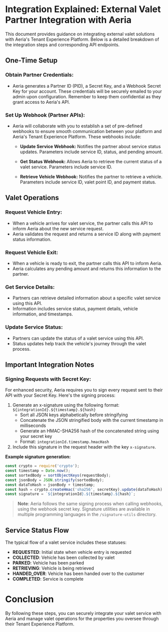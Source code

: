 # Integration Explained: External Valet Partner Integration with Aeria

This document provides guidance on integrating external valet solutions with Aeria's Tenant Experience Platform. Below is a detailed breakdown of the integration steps and corresponding API endpoints.

## One-Time Setup

### Obtain Partner Credentials:

- Aeria generates a Partner ID (PID), a Secret Key, and a Webhook Secret Key for your account. These credentials will be securely emailed to your admin upon configuration. Remember to keep them confidential as they grant access to Aeria's API.

### Set Up Webhook (Partner APIs):

- Aeria will collaborate with you to establish a set of pre-defined webhooks to ensure smooth communication between your platform and Aeria's Tenant Experience Platform. These webhooks include:

    - **Update Service Webhook:** Notifies the partner about service status updates. Parameters include service ID, status, and pending amount.

    - **Get Status Webhook:** Allows Aeria to retrieve the current status of a valet service. Parameters include service ID.

    - **Retrieve Vehicle Webhook:** Notifies the partner to retrieve a vehicle. Parameters include service ID, valet point ID, and payment status.

## Valet Operations

### Request Vehicle Entry:

- When a vehicle arrives for valet service, the partner calls this API to inform Aeria about the new service request.
- Aeria validates the request and returns a service ID along with payment status information.

### Request Vehicle Exit:

- When a vehicle is ready to exit, the partner calls this API to inform Aeria.
- Aeria calculates any pending amount and returns this information to the partner.

### Get Service Details:

- Partners can retrieve detailed information about a specific valet service using this API.
- Information includes service status, payment details, vehicle information, and timestamps.

### Update Service Status:

- Partners can update the status of a valet service using this API.
- Status updates help track the vehicle's journey through the valet process.

## Important Integration Notes

### Signing Requests with Secret Key:

For enhanced security, Aeria requires you to sign every request sent to their API with your Secret Key. Here's the signing process:

1. Generate an x-signature using the following format: `${integrationId}.${timestamp}.${hash}`
   - Sort all JSON keys alphabetically before stringifying
   - Concatenate the JSON stringified body with the current timestamp in milliseconds
   - Generate an HMAC-SHA256 hash of the concatenated string using your secret key
   - Format: `integrationId.timestamp.hmacHash`
2. Include this signature in the request header with the key `x-signature`.

**Example signature generation:**
```javascript
const crypto = require('crypto');
const timestamp = Date.now();
const sortedBody = sortObjectKeys(requestBody);
const jsonBody = JSON.stringify(sortedBody);
const dataToHash = jsonBody + timestamp;
const hash = crypto.createHmac('sha256', secretKey).update(dataToHash).digest('hex');
const signature = `${integrationId}.${timestamp}.${hash}`;
```

> **Note**: Aeria follows the same signing process when calling webhooks, using the webhook secret key. Signature utilities are available in multiple programming languages in the `/signature-utils` directory.

## Service Status Flow

The typical flow of a valet service includes these statuses:
- **REQUESTED**: Initial state when vehicle entry is requested
- **COLLECTED**: Vehicle has been collected by valet
- **PARKED**: Vehicle has been parked
- **RETRIEVING**: Vehicle is being retrieved
- **HANDED_OVER**: Vehicle has been handed over to the customer
- **COMPLETED**: Service is complete

# Conclusion

By following these steps, you can securely integrate your valet service with Aeria and manage valet operations for the properties you oversee through their Tenant Experience Platform.